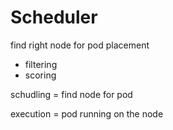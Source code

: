 # Scheduler
find right node for pod placement
- filtering
- scoring

schudling  = find node for pod

execution  = pod running on the node